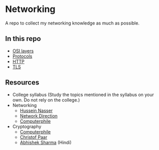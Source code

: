# Networking

A repo to collect my networking knowledge as much as possible.

## In this repo

- [OSI layers](osi_layers.md)
- [Protocols](protocols.md)
- [HTTP](http.md)
- [TLS](tls.md)

## Resources

- College syllabus (Study the topics mentioned in the syllabus on your own. Do not rely on the college.)
- Networking
  - [Hussein Nasser](https://www.youtube.com/watch?v=V3ZPPPKEipA&list=PLQnljOFTspQUNnO4p00ua_C5mKTfldiYT)
  - [Network Direction](https://www.youtube.com/watch?v=cNwEVYkx2Kk&list=PLDQaRcbiSnqF5U8ffMgZzS7fq1rHUI3Q8)
  - [Computerphile](https://www.youtube.com/user/Computerphile)
- Cryptography
  - [Computerphile](https://www.youtube.com/user/Computerphile)
  - [Christof Paar](https://www.youtube.com/channel/UC1usFRN4LCMcfIV7UjHNuQg/videos)
  - [Abhishek Sharma](https://www.youtube.com/watch?v=9X1rSWLFhLY&list=PL9FuOtXibFjV77w2eyil4Xzp8eooqsPp8) (Hindi)

